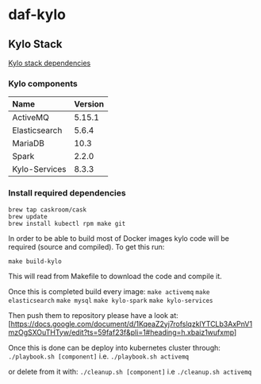 # daf-kylo

## Kylo Stack

[Kylo stack dependencies](http://kylo.readthedocs.io/en/v0.8.3/installation/Dependencies.html#kylo-stack-dependencies)

### Kylo components

| Name 			| Version |
|:--- 				|:--- 		|
| ActiveMQ 		| 5.15.1 	|
| Elasticsearch 	| 5.6.4 	|
| MariaDB		| 10.3 		|
| Spark			| 2.2.0		|
| Kylo-Services		| 8.3.3		|

### Install required dependencies

```
brew tap caskroom/cask
brew update
brew install kubectl rpm make git
```

In order to be able to build most of Docker images kylo code will be required (source and compiled). To get this run:

`make build-kylo`

This will read from Makefile to download the code and compile it.

Once this is completed build every image:
`make activemq`
`make elasticsearch`
`make mysql`
`make kylo-spark`
`make kylo-services`

Then push them to repository please have a look at:
[https://docs.google.com/document/d/1KqeaZ2yj7rofslqzklYTCLb3AxPnV1mzOgSXOuTHTyw/edit?ts=59faf23f&pli=1#heading=h.xbaiz1wufxmp]


Once this is done can be deploy into kubernetes cluster through:
`./playbook.sh [component]` 	i.e. `./playbook.sh activemq`

or delete from it with:
`./cleanup.sh [component]` 	i.e `./cleanup.sh activemq`
